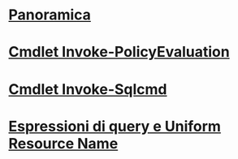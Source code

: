 # [Panoramica](database-engine-powershell-reference.md)  
# [Cmdlet Invoke-PolicyEvaluation](invoke-policyevaluation-cmdlet.md)  
# [Cmdlet Invoke-Sqlcmd](invoke-sqlcmd-cmdlet.md)  
# [Espressioni di query e Uniform Resource Name](query-expressions-and-uniform-resource-names.md)  
